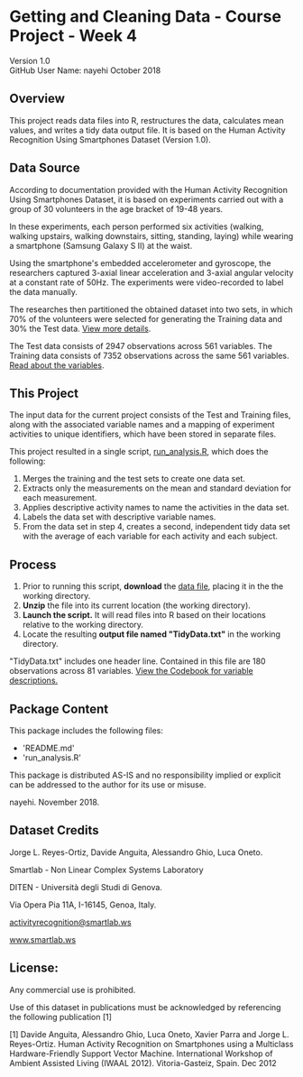 # Getting and Cleaning Data - Course Project - Week 4
Version 1.0  
GitHub User Name: nayehi
October 2018

## Overview
This project reads data files into R, restructures the data, calculates mean values, and writes a tidy data output file. 
It is based on the Human Activity Recognition Using Smartphones Dataset (Version 1.0). 

## Data Source
According to documentation provided with the Human Activity Recognition Using Smartphones Dataset, it is based on experiments carried out with a group of 30 volunteers in the age bracket of 19-48 years.

In these experiments, each person performed six activities (walking, walking upstairs, walking downstairs, sitting, standing, laying)
while wearing a smartphone (Samsung Galaxy S II) at the waist. 
  
Using the smartphone's embedded accelerometer and gyroscope, the researchers captured 3-axial linear acceleration and 3-axial angular
velocity at a constant rate of 50Hz. The experiments were video-recorded to label the data manually. 

The researches then partitioned the obtained dataset into two sets, in which 70% of the volunteers were selected for generating the Training data and 30% the Test data. [View more details](https://github.com/nayehi/TidyData-Project/blob/master/ExperimentDetails). 

The Test data consists of 2947 observations across 561 variables.
The Training data consists of 7352 observations across the same 561 variables.
[Read about the variables](https://github.com/nayehi/TidyData-Project/blob/master/Features.md).


## This Project
The input data for the current project consists of the Test and Training files, along with the associated variable names and a mapping of experiment activities to unique identifiers, which have been stored in separate files.

This project resulted in a single script, [run_analysis.R](https://github.com/nayehi/TidyData-Project/blob/master/run_analysis.R), which does the following:
1) Merges the training and the test sets to create one data set.
2) Extracts only the measurements on the mean and standard deviation for each measurement.
3) Applies descriptive activity names to name the activities in the data set.
4) Labels the data set with descriptive variable names.
5) From the data set in step 4, creates a second, independent tidy data set with the average of each variable for each activity and 
each subject.

## Process
1) Prior to running this script, **download** the [data file](https://d396qusza40orc.cloudfront.net/getdata%2Fprojectfiles%2FUCI%20HAR%20Dataset.zip), placing it in the the working directory. 
2) **Unzip** the file into its current location (the working directory).
3) **Launch the script.** It will read files into R based on their locations relative to the working directory.
4) Locate the resulting **output file named "TidyData.txt"** in the working directory.

"TidyData.txt" includes one header line. Contained in this file are 180 observations across 81 variables.
[View the Codebook for variable descriptions.](https://github.com/nayehi/TidyData-Project/blob/master/Codebook.md)

## Package Content
This package includes the following files:
- 'README.md'
- 'run_analysis.R'

This package is distributed AS-IS and no responsibility implied or explicit can be addressed to the author for its use or misuse.

nayehi. November 2018. 

## Dataset Credits
Jorge L. Reyes-Ortiz, Davide Anguita, Alessandro Ghio, Luca Oneto.  

Smartlab - Non Linear Complex Systems Laboratory  

DITEN - Università degli Studi di Genova. 

Via Opera Pia 11A, I-16145, Genoa, Italy.  

activityrecognition@smartlab.ws  

www.smartlab.ws  

## License:

Any commercial use is prohibited.

Use of this dataset in publications must be acknowledged by referencing the following publication [1] 

[1] Davide Anguita, Alessandro Ghio, Luca Oneto, Xavier Parra and Jorge L. Reyes-Ortiz. Human Activity Recognition on 
Smartphones using a Multiclass Hardware-Friendly Support Vector Machine. 
International Workshop of Ambient Assisted Living (IWAAL 2012). Vitoria-Gasteiz, Spain. Dec 2012


